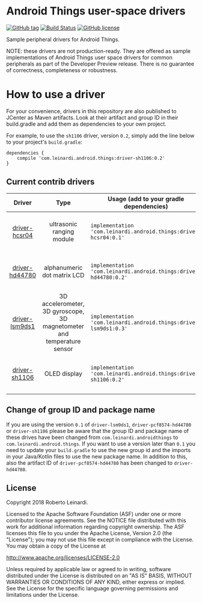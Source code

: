 # Android Things user-space drivers 

[![GitHub tag](https://img.shields.io/github/tag/leinardi/androidthings-drivers.svg?style=plastic)](https://github.com/leinardi/androidthings-drivers/releases)
[![Build Status](https://img.shields.io/travis/leinardi/androidthings-drivers/master.svg?style=plastic)](https://travis-ci.org/leinardi/androidthings-drivers)
[![GitHub license](https://img.shields.io/github/license/leinardi/androidthings-drivers.svg?style=plastic)](https://github.com/leinardi/androidthings-drivers/blob/master/LICENSE)


Sample peripheral drivers for Android Things.

NOTE: these drivers are not production-ready. They are offered as sample
implementations of Android Things user space drivers for common peripherals
as part of the Developer Preview release. There is no guarantee
of correctness, completeness or robustness.


# How to use a driver

For your convenience, drivers in this repository are also published to JCenter
as Maven artifacts. Look at their artifact and group ID in their build.gradle
and add them as dependencies to your own project.

For example, to use the `sh1106` driver, version `0.2`, simply add the line
below to your project's `build.gradle`:


```
dependencies {
    compile 'com.leinardi.android.things:driver-sh1106:0.2'
}
```


## Current contrib drivers

<!-- DRIVER_LIST_START -->
Driver | Type | Usage (add to your gradle dependencies) | Note
:---:|:---:| --- | ---
[driver-hcsr04](driver-hcsr04) | ultrasonic ranging module | `implementation 'com.leinardi.android.things:driver-hcsr04:0.1'` | [![Maven metadata URI](https://img.shields.io/maven-metadata/v/http/jcenter.bintray.com/com/leinardi/android/things/driver-hcsr04/maven-metadata.xml.svg)](https://jcenter.bintray.com/com/leinardi/android/things/driver-hcsr04/maven-metadata.xml) [changelog](driver-hcsr04/CHANGELOG.md) [sample](sample-hcsr04)
[driver-hd44780](driver-hd44780) | alphanumeric dot matrix LCD | `implementation 'com.leinardi.android.things:driver-hd44780:0.2'` | [![Maven metadata URI](https://img.shields.io/maven-metadata/v/http/jcenter.bintray.com/com/leinardi/android/things/driver-hd44780/maven-metadata.xml.svg)](https://jcenter.bintray.com/com/leinardi/android/things/driver-hd44780/maven-metadata.xml) [changelog](driver-hd44780/CHANGELOG.md) [sample](sample-hd44780)
[driver-lsm9ds1](driver-lsm9ds1) | 3D accelerometer, 3D gyroscope, 3D magnetometer and temperature sensor | `implementation 'com.leinardi.android.things:driver-lsm9ds1:0.3'` | [![Maven metadata URI](https://img.shields.io/maven-metadata/v/http/jcenter.bintray.com/com/leinardi/android/things/driver-lsm9ds1/maven-metadata.xml.svg)](https://jcenter.bintray.com/com/leinardi/android/things/driver-lsm9ds1/maven-metadata.xml) [changelog](driver-lsm9ds1/CHANGELOG.md) [sample](sample-lsm9ds1)
[driver-sh1106](driver-sh1106) | OLED display | `implementation 'com.leinardi.android.things:driver-sh1106:0.2'` | [![Maven metadata URI](https://img.shields.io/maven-metadata/v/http/jcenter.bintray.com/com/leinardi/android/things/driver-sh1106/maven-metadata.xml.svg)](https://jcenter.bintray.com/com/leinardi/android/things/driver-sh1106/maven-metadata.xml) [changelog](driver-sh1106/CHANGELOG.md) [sample](sample-sh1106)
<!-- DRIVER_LIST_END -->

## Change of group ID and package name
If you are using the version `0.1` of `driver-lsm9ds1`, `driver-pcf8574-hd44780` or `driver-sh1106` please be aware that
the group ID and package name of these drives have been changed from `com.leinardi.androidthings` to `com.leinardi.android.things`.
If you want to use a version later than `0.1` you need to update your `build.gradle` to use the new group id and the imports in your Java/Kotlin files to use the new package name.
In addition to this, also the artifact ID of `driver-pcf8574-hd44780` has been changed to `driver-hd44780`.

## License

Copyright 2018 Roberto Leinardi.

Licensed to the Apache Software Foundation (ASF) under one or more contributor
license agreements.  See the NOTICE file distributed with this work for
additional information regarding copyright ownership.  The ASF licenses this
file to you under the Apache License, Version 2.0 (the "License"); you may not
use this file except in compliance with the License.  You may obtain a copy of
the License at

  http://www.apache.org/licenses/LICENSE-2.0

Unless required by applicable law or agreed to in writing, software
distributed under the License is distributed on an "AS IS" BASIS, WITHOUT
WARRANTIES OR CONDITIONS OF ANY KIND, either express or implied.  See the
License for the specific language governing permissions and limitations under
the License.
